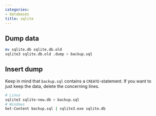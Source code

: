 ```yaml
---
categories:
- databases
title: sqlite
---
```


## Dump data

```bash
mv sqlite.db sqlite.db.old 
sqlite3 sqlite.db.old .dump > backup.sql
```

## Insert dump
Keep in mind that `backup.sql` contains a `CREATE`-statement. If you want to just keep the data, delete the concerning lines.
```bash
# Linux
sqlite3 sqlite-new.db < backup.sql
# Windows
Get-Content backup.sql | sqlite3.exe sqlite.db
```
